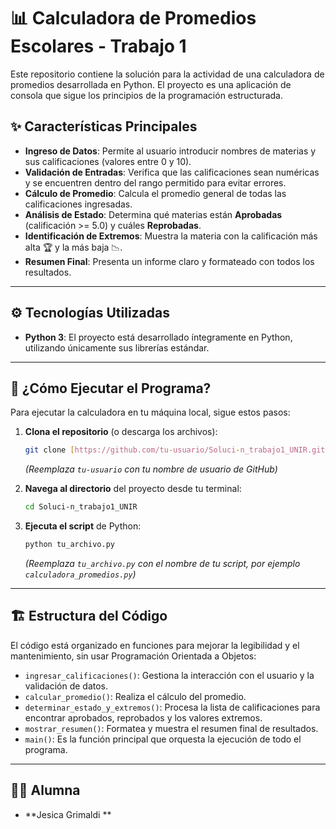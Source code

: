 # 📊 Calculadora de Promedios Escolares - Trabajo 1

Este repositorio contiene la solución para la actividad de una calculadora de promedios desarrollada en Python. El proyecto es una aplicación de consola que sigue los principios de la programación estructurada.

## ✨ Características Principales

* **Ingreso de Datos**: Permite al usuario introducir nombres de materias y sus calificaciones (valores entre 0 y 10).
* **Validación de Entradas**: Verifica que las calificaciones sean numéricas y se encuentren dentro del rango permitido para evitar errores.
* **Cálculo de Promedio**: Calcula el promedio general de todas las calificaciones ingresadas.
* **Análisis de Estado**: Determina qué materias están **Aprobadas** (calificación >= 5.0) y cuáles **Reprobadas**.
* **Identificación de Extremos**: Muestra la materia con la calificación más alta 🏆 y la más baja 📉.
* **Resumen Final**: Presenta un informe claro y formateado con todos los resultados.

---

## ⚙️ Tecnologías Utilizadas

* **Python 3**: El proyecto está desarrollado íntegramente en Python, utilizando únicamente sus librerías estándar.

---

## 🚀 ¿Cómo Ejecutar el Programa?

Para ejecutar la calculadora en tu máquina local, sigue estos pasos:

1.  **Clona el repositorio** (o descarga los archivos):
    ```bash
    git clone [https://github.com/tu-usuario/Soluci-n_trabajo1_UNIR.git](https://github.com/tu-usuario/Soluci-n_trabajo1_UNIR.git)
    ```
    *(Reemplaza `tu-usuario` con tu nombre de usuario de GitHub)*

2.  **Navega al directorio** del proyecto desde tu terminal:
    ```bash
    cd Soluci-n_trabajo1_UNIR
    ```

3.  **Ejecuta el script** de Python:
    ```bash
    python tu_archivo.py
    ```
    *(Reemplaza `tu_archivo.py` con el nombre de tu script, por ejemplo `calculadora_promedios.py`)*

---

## 🏗️ Estructura del Código

El código está organizado en funciones para mejorar la legibilidad y el mantenimiento, sin usar Programación Orientada a Objetos:

-   `ingresar_calificaciones()`: Gestiona la interacción con el usuario y la validación de datos.
-   `calcular_promedio()`: Realiza el cálculo del promedio.
-   `determinar_estado_y_extremos()`: Procesa la lista de calificaciones para encontrar aprobados, reprobados y los valores extremos.
-   `mostrar_resumen()`: Formatea y muestra el resumen final de resultados.
-   `main()`: Es la función principal que orquesta la ejecución de todo el programa.

---

## 👨‍💻 Alumna 

* **Jesica Grimaldi **
